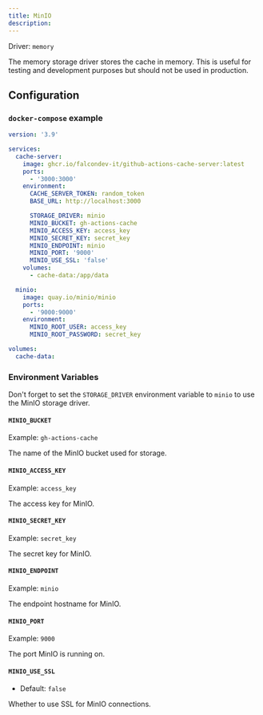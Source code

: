 ```yaml
---
title: MinIO
description:
---
```


Driver: `memory`

The memory storage driver stores the cache in memory. This is useful for testing and development purposes but should not be used in production.

## Configuration

### `docker-compose` example

```yaml [docker-compose.yml]
version: '3.9'

services:
  cache-server:
    image: ghcr.io/falcondev-it/github-actions-cache-server:latest
    ports:
      - '3000:3000'
    environment:
      CACHE_SERVER_TOKEN: random_token
      BASE_URL: http://localhost:3000

      STORAGE_DRIVER: minio
      MINIO_BUCKET: gh-actions-cache
      MINIO_ACCESS_KEY: access_key
      MINIO_SECRET_KEY: secret_key
      MINIO_ENDPOINT: minio
      MINIO_PORT: '9000'
      MINIO_USE_SSL: 'false'
    volumes:
      - cache-data:/app/data

  minio:
    image: quay.io/minio/minio
    ports:
      - '9000:9000'
    environment:
      MINIO_ROOT_USER: access_key
      MINIO_ROOT_PASSWORD: secret_key

volumes:
  cache-data:
```

### Environment Variables

Don't forget to set the `STORAGE_DRIVER` environment variable to `minio` to use the MinIO storage driver.

#### `MINIO_BUCKET`

Example: `gh-actions-cache`

The name of the MinIO bucket used for storage.

#### `MINIO_ACCESS_KEY`

Example: `access_key`

The access key for MinIO.

#### `MINIO_SECRET_KEY`

Example: `secret_key`

The secret key for MinIO.

#### `MINIO_ENDPOINT`

Example: `minio`

The endpoint hostname for MinIO.

#### `MINIO_PORT`

Example: `9000`

The port MinIO is running on.

#### `MINIO_USE_SSL`

- Default: `false`

Whether to use SSL for MinIO connections.
